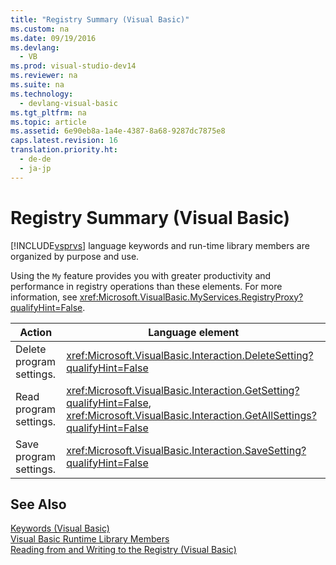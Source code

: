 ```yaml
---
title: "Registry Summary (Visual Basic)"
ms.custom: na
ms.date: 09/19/2016
ms.devlang: 
  - VB
ms.prod: visual-studio-dev14
ms.reviewer: na
ms.suite: na
ms.technology: 
  - devlang-visual-basic
ms.tgt_pltfrm: na
ms.topic: article
ms.assetid: 6e90eb8a-1a4e-4387-8a68-9287dc7875e8
caps.latest.revision: 16
translation.priority.ht: 
  - de-de
  - ja-jp
---
```

# Registry Summary (Visual Basic)
[!INCLUDE[vsprvs](../vs140/includes/vsprvs_md.md)] language keywords and run-time library members are organized by purpose and use.  
  
 Using the `My` feature provides you with greater productivity and performance in registry operations than these elements. For more information, see <xref:Microsoft.VisualBasic.MyServices.RegistryProxy?qualifyHint=False>.  
  
|**Action**|**Language element**|  
|----------------|--------------------------|  
|Delete program settings.|<xref:Microsoft.VisualBasic.Interaction.DeleteSetting?qualifyHint=False>|  
|Read program settings.|<xref:Microsoft.VisualBasic.Interaction.GetSetting?qualifyHint=False>, <xref:Microsoft.VisualBasic.Interaction.GetAllSettings?qualifyHint=False>|  
|Save program settings.|<xref:Microsoft.VisualBasic.Interaction.SaveSetting?qualifyHint=False>|  
  
## See Also  
 [Keywords (Visual Basic)](../vs140/Keywords--Visual-Basic-.md)   
 [Visual Basic Runtime Library Members](../vs140/Visual-Basic-Runtime-Library-Members.md)   
 [Reading from and Writing to the Registry (Visual Basic)](../Topic/Reading%20from%20and%20Writing%20to%20the%20Registry%20\(Visual%20Basic\).md)